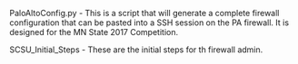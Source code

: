 PaloAltoConfig.py - This is a script that will generate a complete firewall configuration that can be pasted into a SSH session on the PA firewall. It is designed for the MN State 2017 Competition.

SCSU_Initial_Steps - These are the initial steps for th firewall admin.

